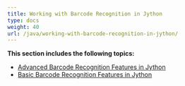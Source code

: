 ```yaml
---
title: Working with Barcode Recognition in Jython
type: docs
weight: 40
url: /java/working-with-barcode-recognition-in-jython/
---
```


**This section includes the following topics:**

- [Advanced Barcode Recognition Features in Jython](/barcode/java/advanced-barcode-recognition-features-in-jython-html/)
- [Basic Barcode Recognition Features in Jython](/barcode/java/basic-barcode-recognition-features-in-jython-html/)
